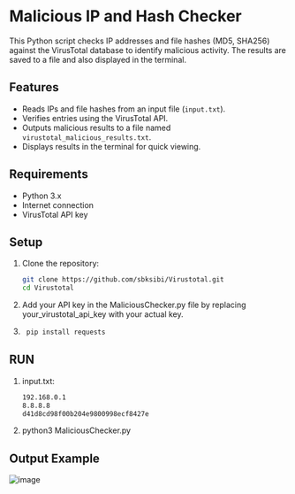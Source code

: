 # Malicious IP and Hash Checker

This Python script checks IP addresses and file hashes (MD5, SHA256) against the VirusTotal database to identify malicious activity. The results are saved to a file and also displayed in the terminal.

## Features
- Reads IPs and file hashes from an input file (`input.txt`).
- Verifies entries using the VirusTotal API.
- Outputs malicious results to a file named `virustotal_malicious_results.txt`.
- Displays results in the terminal for quick viewing.

## Requirements
- Python 3.x
- Internet connection
- VirusTotal API key

## Setup

1. Clone the repository:
   ```bash
   git clone https://github.com/sbksibi/Virustotal.git
   cd Virustotal
2. Add your API key in the MaliciousChecker.py file by replacing your_virustotal_api_key with your actual key.
2. ```bash
    pip install requests

## RUN

1. input.txt:
    ```bash
    192.168.0.1
    8.8.8.8
    d41d8cd98f00b204e9800998ecf8427e
2. python3 MaliciousChecker.py

## Output Example

![image](https://github.com/user-attachments/assets/78356d12-7752-4136-8b2e-0ff2e8eaa1b9)

